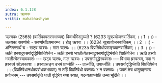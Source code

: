 ```yaml
---
index: 6.1.128
sutra: ऋत्यकः
vritti: mahabhashyam

---
```

 ऋत्यकः (2565) (वार्तिकावतरणभाष्यम्) किमर्थमिदमुच्यते ? (6233 सूत्रप्रयोजनवार्तिकम् ।। 1 ।।) - ऋत्यकः सवर्णार्थः - सवर्णार्थोऽयमारम्भः । होतृ ऋश्यः ।। (6234 सूत्रप्रयोजनवार्तिकम् ।। 2 ।।) - अनिगन्तार्थं च - खट्व ऋश्यः । माल ऋश्यः ।। (6235 विप्रतिषेधोपसङ्ख्यानवार्तिकम् ।। 3 ।।) - ऋति ह्रस्वादुपसर्गाद्वृद्धिर्विप्रतिषेधेन - ऋति ह्रस्वो भवतीत्येतस्मादुपसर्गाद्वृद्धिर्भवति विप्रतिषेधेन । ऋति ह्रस्वो भवतीत्येतस्यावकाशः --- खट्व ऋश्यः, माल ऋश्यः । उपसर्गाद्वृद्धेरवकाशः --- विभाषा ह्रस्वत्वम्, यदा न ह्रस्वत्वं सोऽवकाशः । ह्रस्वप्रसङ्ग उभयं प्राप्नोति --- प्रार्ध्नोति, उपार्ध्नोति । उपसर्गाद्वृद्धिर्भवति विप्रतिषेधेन ।। (विप्रतिषेधानर्थक्यबोधकभाष्यम्) स तर्हि विप्रतिषेधो वक्तव्यः ? न वक्तव्यः । उक्तं तत्र धातुग्रहणस्य प्रयोजनम् --- उपसर्गादृति धातौ वृद्धिरेव यथा स्यात्, यदन्यत्प्राप्नोति तन्मा भूदिति ।। 